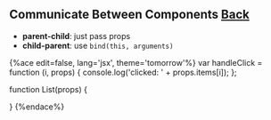 ## Communicate Between Components [Back](./../react.md)

- **parent-child**: just pass props
- **child-parent**: use `bind(this, arguments)`

{%ace edit=false, lang='jsx', theme='tomorrow'%}
var handleClick = function (i, props) {
    console.log('clicked: ' + props.items[i]);
};

function List(props) {

}
{%endace%}